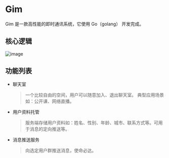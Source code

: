 # Gim
Gim 是一款高性能的即时通讯系统，它使用 Go（golang） 开发完成。

## 核心逻辑

![image](https://github.com/wangxiaoqiange/gim/blob/develop/gim.png)

## 功能列表

- 聊天室

    > 一个比较自由的空间，用户可以随意加入、退出聊天室。 典型应用场景如：公开课、网络直播。

- 用户资料托管

    > 服务端存储用户资料如：姓名、性别、年龄、城市、联系方式等。可用于消息的定向推送等。

- 消息推送服务

    > 向选定用户群推送消息，使命必达。
